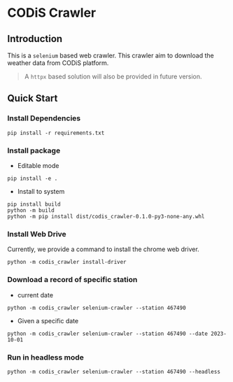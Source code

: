 # CODiS Crawler 

## Introduction 

This is a `selenium` based web crawler. This crawler aim to download the weather data from CODiS platform.

> A `httpx` based solution will also be provided in future version.

## Quick Start

### Install Dependencies

```
pip install -r requirements.txt
```

### Install package

* Editable mode

```
pip install -e .
```

* Install to system

```
pip install build
python -m build 
python -m pip install dist/codis_crawler-0.1.0-py3-none-any.whl
```

### Install Web Drive 

Currently, we provide a command to install the chrome web driver.

```
python -m codis_crawler install-driver
```

### Download a record of specific station

* current date

```
python -m codis_crawler selenium-crawler --station 467490
```

* Given a specific date

```
python -m codis_crawler selenium-crawler --station 467490 --date 2023-10-01
```

### Run in headless mode

```
python -m codis_crawler selenium-crawler --station 467490 --headless
```
